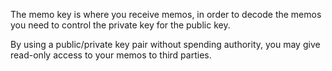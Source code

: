The memo key is where you receive memos, in order to decode the memos you need to control the private key for the public key.

By using a public/private key pair without spending authority, you may give read-only access to your memos to third parties.